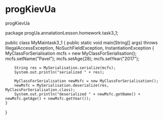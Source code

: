 # progKievUa
progKievUa

package progUa.annatationLesson.homework.task3_1;

public class MyMaintask3_1 {
    public static void main(String[] args) throws IllegalAccessException, NoSuchFieldException, InstantiationException {
        MyClassForSerialisation mcfs = new MyClassForSerialisation();
        mcfs.setName("Pavel");
        mcfs.setAge(28);
        mcfs.setYear("2017");

        String res = MySerialisation.serialize(mcfs);
        System.out.println("serialized " + res);

        MyClassForSerialisation newMsfc = new MyClassForSerialisation();
        newMsfc = MySerialisation.deserialize(res, MyClassForSerialisation.class);
        System.out.println("deserialized " + newMsfc.getName() + newMsfc.getAge() + newMsfc.getYear());
    }
}

